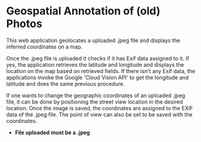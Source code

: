 # Geospatial Annotation of (old) Photos

This web application geolocates a uploaded .jpeg file and displays the inferred coordinates on a map.

Once the .jpeg file is uploaded it checks if it has Exif data assigned to it. If yes, the application retrieves the latitude and longitude and displays the location on the map based on retrieved fields.
If there isn't any Exif data, the applications invoke the Google 'Cloud Vision API' to get the longitude and latitude and does the same previous procedure.

If one wants to change the geographic coordinates of an uploaded .jpeg file, it can be done by positioning the street view location in the desired location. Once the image is saved, the coordinates are assigned to the EXIF data of the .jpeg file. The point of view can also be set to be saved with the coordinates.

<ul>
<li><b> File uploaded must be a .jpeg </b></li>
</ul>
